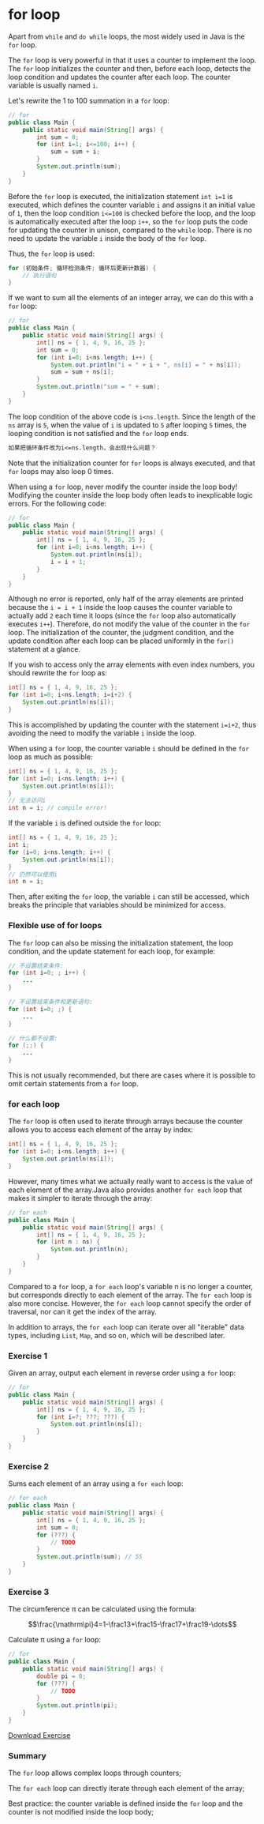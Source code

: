 <!-- TRANSLATED by md-translate -->
# for loop

Apart from `while` and `do while` loops, the most widely used in Java is the `for` loop.

The `for` loop is very powerful in that it uses a counter to implement the loop. The `for` loop initializes the counter and then, before each loop, detects the loop condition and updates the counter after each loop. The counter variable is usually named `i`.

Let's rewrite the 1 to 100 summation in a `for` loop:

```java
// for
public class Main {
    public static void main(String[] args) {
        int sum = 0;
        for (int i=1; i<=100; i++) {
            sum = sum + i;
        }
        System.out.println(sum);
    }
}
```

Before the `for` loop is executed, the initialization statement `int i=1` is executed, which defines the counter variable `i` and assigns it an initial value of `1`, then the loop condition `i<=100` is checked before the loop, and the loop is automatically executed after the loop `i++`, so the `for` loop puts the code for updating the counter in unison, compared to the `while` loop. There is no need to update the variable `i` inside the body of the `for` loop.

Thus, the `for` loop is used:

```java
for (初始条件; 循环检测条件; 循环后更新计数器) {
    // 执行语句
}
```

If we want to sum all the elements of an integer array, we can do this with a `for` loop:

```java
// for
public class Main {
    public static void main(String[] args) {
        int[] ns = { 1, 4, 9, 16, 25 };
        int sum = 0;
        for (int i=0; i<ns.length; i++) {
            System.out.println("i = " + i + ", ns[i] = " + ns[i]);
            sum = sum + ns[i];
        }
        System.out.println("sum = " + sum);
    }
}
```

The loop condition of the above code is `i<ns.length`. Since the length of the `ns` array is `5`, when the value of `i` is updated to `5` after looping `5` times, the looping condition is not satisfied and the `for` loop ends.

```alert type=tip title=思考
如果把循环条件改为i<=ns.length，会出现什么问题？
```

Note that the initialization counter for `for` loops is always executed, and that `for` loops may also loop 0 times.

When using a `for` loop, never modify the counter inside the loop body! Modifying the counter inside the loop body often leads to inexplicable logic errors. For the following code:

```java
// for
public class Main {
    public static void main(String[] args) {
        int[] ns = { 1, 4, 9, 16, 25 };
        for (int i=0; i<ns.length; i++) {
            System.out.println(ns[i]);
            i = i + 1;
        }
    }
}
```

Although no error is reported, only half of the array elements are printed because the `i = i + 1` inside the loop causes the counter variable to actually add `2` each time it loops (since the `for` loop also automatically executes `i++`). Therefore, do not modify the value of the counter in the `for` loop. The initialization of the counter, the judgment condition, and the update condition after each loop can be placed uniformly in the `for()` statement at a glance.

If you wish to access only the array elements with even index numbers, you should rewrite the `for` loop as:

```java
int[] ns = { 1, 4, 9, 16, 25 };
for (int i=0; i<ns.length; i=i+2) {
    System.out.println(ns[i]);
}
```

This is accomplished by updating the counter with the statement `i=i+2`, thus avoiding the need to modify the variable `i` inside the loop.

When using a `for` loop, the counter variable `i` should be defined in the `for` loop as much as possible:

```java
int[] ns = { 1, 4, 9, 16, 25 };
for (int i=0; i<ns.length; i++) {
    System.out.println(ns[i]);
}
// 无法访问i
int n = i; // compile error!
```

If the variable `i` is defined outside the `for` loop:

```java
int[] ns = { 1, 4, 9, 16, 25 };
int i;
for (i=0; i<ns.length; i++) {
    System.out.println(ns[i]);
}
// 仍然可以使用i
int n = i;
```

Then, after exiting the `for` loop, the variable `i` can still be accessed, which breaks the principle that variables should be minimized for access.

### Flexible use of for loops

The `for` loop can also be missing the initialization statement, the loop condition, and the update statement for each loop, for example:

```java
// 不设置结束条件:
for (int i=0; ; i++) {
    ...
}
```

```java
// 不设置结束条件和更新语句:
for (int i=0; ;) {
    ...
}
```

```java
// 什么都不设置:
for (;;) {
    ...
}
```

This is not usually recommended, but there are cases where it is possible to omit certain statements from a `for` loop.

### for each loop

The `for` loop is often used to iterate through arrays because the counter allows you to access each element of the array by index:

```java
int[] ns = { 1, 4, 9, 16, 25 };
for (int i=0; i<ns.length; i++) {
    System.out.println(ns[i]);
}
```

However, many times what we actually really want to access is the value of each element of the array.Java also provides another `for each` loop that makes it simpler to iterate through the array:

```java
// for each
public class Main {
    public static void main(String[] args) {
        int[] ns = { 1, 4, 9, 16, 25 };
        for (int n : ns) {
            System.out.println(n);
        }
    }
}
```

Compared to a `for` loop, a `for each` loop's variable n is no longer a counter, but corresponds directly to each element of the array. The `for each` loop is also more concise. However, the `for each` loop cannot specify the order of traversal, nor can it get the index of the array.

In addition to arrays, the `for each` loop can iterate over all "iterable" data types, including `List`, `Map`, and so on, which will be described later.

### Exercise 1

Given an array, output each element in reverse order using a `for` loop:

```java
// for
public class Main {
    public static void main(String[] args) {
        int[] ns = { 1, 4, 9, 16, 25 };
        for (int i=?; ???; ???) {
            System.out.println(ns[i]);
        }
    }
}
```

### Exercise 2

Sums each element of an array using a `for each` loop:

```java
// for each
public class Main {
    public static void main(String[] args) {
        int[] ns = { 1, 4, 9, 16, 25 };
        int sum = 0;
        for (???) {
            // TODO
        }
        System.out.println(sum); // 55
    }
}
```

### Exercise 3

The circumference π can be calculated using the formula:

```math
\frac{\mathrm\pi}4=1-\frac13+\frac15-\frac17+\frac19-\dots
```

Calculate π using a `for` loop:

```java
// for
public class Main {
    public static void main(String[] args) {
        double pi = 0;
        for (???) {
            // TODO
        }
        System.out.println(pi);
    }
}
```

[Download Exercise](flow-for.zip)

### Summary

The `for` loop allows complex loops through counters;

The `for each` loop can directly iterate through each element of the array;

Best practice: the counter variable is defined inside the `for` loop and the counter is not modified inside the loop body;